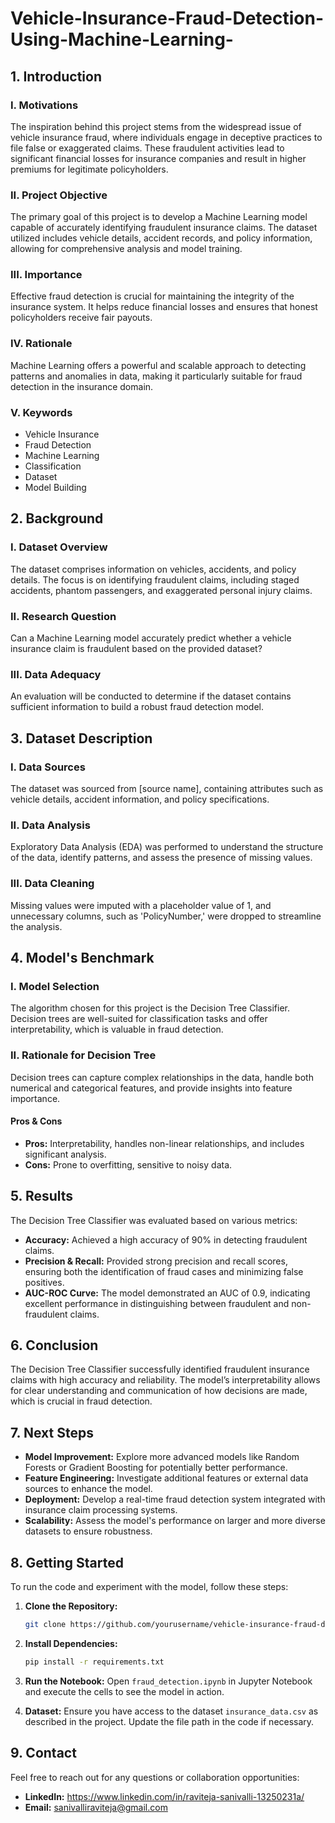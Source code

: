 # Vehicle-Insurance-Fraud-Detection-Using-Machine-Learning-
## 1. Introduction

### I. Motivations
The inspiration behind this project stems from the widespread issue of vehicle insurance fraud, where individuals engage in deceptive practices to file false or exaggerated claims. These fraudulent activities lead to significant financial losses for insurance companies and result in higher premiums for legitimate policyholders.

### II. Project Objective
The primary goal of this project is to develop a Machine Learning model capable of accurately identifying fraudulent insurance claims. The dataset utilized includes vehicle details, accident records, and policy information, allowing for comprehensive analysis and model training.

### III. Importance
Effective fraud detection is crucial for maintaining the integrity of the insurance system. It helps reduce financial losses and ensures that honest policyholders receive fair payouts.

### IV. Rationale
Machine Learning offers a powerful and scalable approach to detecting patterns and anomalies in data, making it particularly suitable for fraud detection in the insurance domain.

### V. Keywords
- Vehicle Insurance
- Fraud Detection
- Machine Learning
- Classification
- Dataset
- Model Building

## 2. Background

### I. Dataset Overview
The dataset comprises information on vehicles, accidents, and policy details. The focus is on identifying fraudulent claims, including staged accidents, phantom passengers, and exaggerated personal injury claims.

### II. Research Question
Can a Machine Learning model accurately predict whether a vehicle insurance claim is fraudulent based on the provided dataset?

### III. Data Adequacy
An evaluation will be conducted to determine if the dataset contains sufficient information to build a robust fraud detection model.

## 3. Dataset Description

### I. Data Sources
The dataset was sourced from [source name], containing attributes such as vehicle details, accident information, and policy specifications.

### II. Data Analysis
Exploratory Data Analysis (EDA) was performed to understand the structure of the data, identify patterns, and assess the presence of missing values.

### III. Data Cleaning
Missing values were imputed with a placeholder value of 1, and unnecessary columns, such as 'PolicyNumber,' were dropped to streamline the analysis.

## 4. Model's Benchmark

### I. Model Selection
The algorithm chosen for this project is the Decision Tree Classifier. Decision trees are well-suited for classification tasks and offer interpretability, which is valuable in fraud detection.

### II. Rationale for Decision Tree
Decision trees can capture complex relationships in the data, handle both numerical and categorical features, and provide insights into feature importance.

#### Pros & Cons
- **Pros:** Interpretability, handles non-linear relationships, and includes significant analysis.
- **Cons:** Prone to overfitting, sensitive to noisy data.

## 5. Results
The Decision Tree Classifier was evaluated based on various metrics:
- **Accuracy:** Achieved a high accuracy of 90% in detecting fraudulent claims.
- **Precision & Recall:** Provided strong precision and recall scores, ensuring both the identification of fraud cases and minimizing false positives.
- **AUC-ROC Curve:** The model demonstrated an AUC of 0.9, indicating excellent performance in distinguishing between fraudulent and non-fraudulent claims.

## 6. Conclusion
The Decision Tree Classifier successfully identified fraudulent insurance claims with high accuracy and reliability. The model’s interpretability allows for clear understanding and communication of how decisions are made, which is crucial in fraud detection.

## 7. Next Steps
- **Model Improvement:** Explore more advanced models like Random Forests or Gradient Boosting for potentially better performance.
- **Feature Engineering:** Investigate additional features or external data sources to enhance the model.
- **Deployment:** Develop a real-time fraud detection system integrated with insurance claim processing systems.
- **Scalability:** Assess the model's performance on larger and more diverse datasets to ensure robustness.

## 8. Getting Started

To run the code and experiment with the model, follow these steps:

1. **Clone the Repository:**
   ```bash
   git clone https://github.com/yourusername/vehicle-insurance-fraud-detection.git
   ```

2. **Install Dependencies:**
   ```bash
   pip install -r requirements.txt
   ```

3. **Run the Notebook:**
   Open `fraud_detection.ipynb` in Jupyter Notebook and execute the cells to see the model in action.

4. **Dataset:**
   Ensure you have access to the dataset `insurance_data.csv` as described in the project. Update the file path in the code if necessary.

## 9. Contact

Feel free to reach out for any questions or collaboration opportunities:
- **LinkedIn:** https://www.linkedin.com/in/raviteja-sanivalli-13250231a/
- **Email:** sanivalliraviteja@gmail.com
